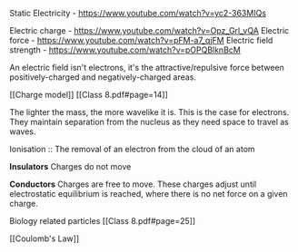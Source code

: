 
Static Electricity - https://www.youtube.com/watch?v=yc2-363MIQs

Electric charge - https://www.youtube.com/watch?v=Opz_Grl_vQA
Electric force - https://www.youtube.com/watch?v=pFM-a7_qjFM
Electric field strength - https://www.youtube.com/watch?v=pOPQBlknBcM


An electric field isn't electrons, it's the attractive/repulsive force between positively-charged and negatively-charged areas. 

[[Charge model]] 
[[Class 8.pdf#page=14]]

The lighter the mass, the more wavelike it is. This is the case for electrons. 
They maintain separation from the nucleus as they need space to travel as waves. 


Ionisation :: The removal of an electron from the cloud of an atom


**Insulators**
Charges do not move

**Conductors**
Charges are free to move.
These charges adjust until electrostatic equilibrium is reached, where there is no net force on a given charge.



Biology related particles
[[Class 8.pdf#page=25]]


[[Coulomb's Law]] 